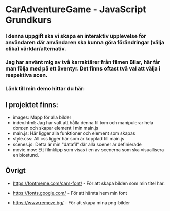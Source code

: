 # CarAdventureGame - JavaScript Grundkurs

### I denna uppgift ska vi skapa en interaktiv upplevelse för användaren där användaren ska kunna göra förändringar (välja olika) världar/alternativ.

### Jag har använt mig av två karraktärer från filmen Bilar, här får man följa med på ett äventyr. Det finns oftast två val att välja i respektiva scen.

### Länk till min demo hittar du här:

## I projektet finns:

- images: Mapp för alla bilder
- index.html: Jag har valt att hålla denna fil tom och manipulerar hela dom:en och skapar element i min main.js
- main.js: Här ligger alla funktioner och element som skapas
- style.css: All css ligger här som är kopplad till main.js
- scenes.js: Detta är min "datafil" där alla scener är definierade
- movie.mov: Ett filmklipp som visas i en av scenerna som ska visuallisera en biostund.

## Övrigt

- https://fontmeme.com/cars-font/ - För att skapa bilden som min titel har.

- https://fonts.google.com/ - För att hämta hem min font
- https://www.remove.bg/ - För att skapa mina png-bilder
